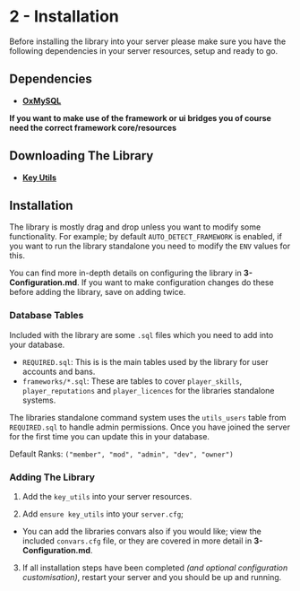 # 2 - Installation

Before installing the library into your server please make sure you have the following dependencies in your server resources, setup and ready to go.

## Dependencies

- **[OxMySQL](https://github.com/overextended/oxmysql/releases)**

**If you want to make use of the framework or ui bridges you of course need the correct framework core/resources**

## Downloading The Library

- **[Key Utils](https://github.com/keystonehub/key_utils/releases)**

## Installation

The library is mostly drag and drop unless you want to modify some functionality.
For example; by default `AUTO_DETECT_FRAMEWORK` is enabled, if you want to run the library standalone you need to modify the `ENV` values for this.

You can find more in-depth details on configuring the library in **3-Configuration.md**.
If you want to make configuration changes do these before adding the library, save on adding twice.

### Database Tables

Included with the library are some `.sql` files which you need to add into your database. 

- `REQUIRED.sql`: This is is the main tables used by the library for user accounts and bans.
- `frameworks/*.sql`: These are tables to cover `player_skills`, `player_reputations` and `player_licences` for the libraries standalone systems.

The libraries standalone command system uses the `utils_users` table from `REQUIRED.sql` to handle admin permissions. 
Once you have joined the server for the first time you can update this in your database. 

Default Ranks: `("member", "mod", "admin", "dev", "owner")`


### Adding The Library

1. Add the `key_utils` into your server resources.

2. Add `ensure key_utils` into your `server.cfg`; 
- You can add the libraries convars also if you would like; view the included `convars.cfg` file, or they are covered in more detail in **3-Configuration.md**.

3. If all installation steps have been completed *(and optional configuration customisation)*, restart your server and you should be up and running.